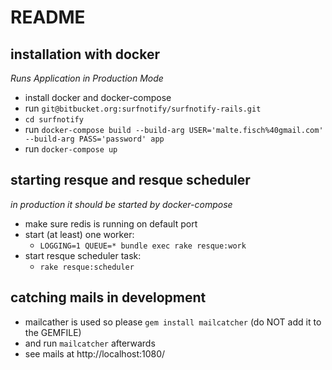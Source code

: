 # README
## installation with docker
*Runs Application in Production Mode*
- install docker and docker-compose
- run `git@bitbucket.org:surfnotify/surfnotify-rails.git`
- `cd surfnotify`
- run `docker-compose build --build-arg USER='malte.fisch%40gmail.com' --build-arg PASS='password' app`
- run `docker-compose up`

## starting resque and resque scheduler
*in production it should be started by docker-compose*
- make sure redis is running on default port
- start (at least) one worker:
  - `LOGGING=1 QUEUE=* bundle exec rake resque:work`
- start resque scheduler task:
  - `rake resque:scheduler`

## catching mails in development
- mailcather is used so please `gem install mailcatcher` (do NOT add it to the GEMFILE)
- and run `mailcatcher` afterwards
- see mails at http://localhost:1080/
